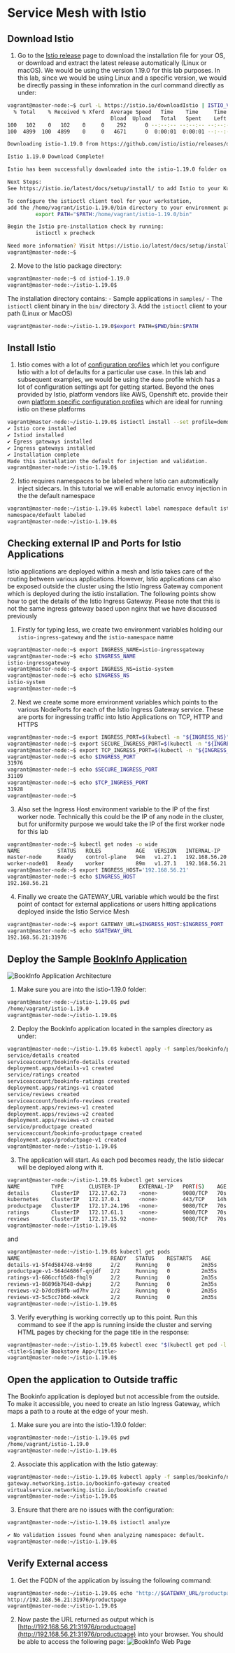 # Service Mesh with Istio
## Download Istio
1. Go to the [Istio release](https://github.com/istio/istio/releases/tag/1.19.0) page to download the installation file for your OS, or download and extract the latest release automatically (Linux or macOS). We would be using the version 1.19.0 for this lab purposes. In this lab, since we would be using Linux and a specific version, we would be directly passing in these infomration in the curl command directly as under:
```bash
vagrant@master-node:~$ curl -L https://istio.io/downloadIstio | ISTIO_VERSION=1.19.0 TARGET_ARCH=x86_64 sh -
  % Total    % Received % Xferd  Average Speed   Time    Time     Time  Current
                                 Dload  Upload   Total   Spent    Left  Speed
100   102    0   102    0     0    292      0 --:--:-- --:--:-- --:--:--   293
100  4899  100  4899    0     0   4671      0  0:00:01  0:00:01 --:--:--  4671

Downloading istio-1.19.0 from https://github.com/istio/istio/releases/download/1.19.0/istio-1.19.0-linux-amd64.tar.gz ...

Istio 1.19.0 Download Complete!

Istio has been successfully downloaded into the istio-1.19.0 folder on your system.

Next Steps:
See https://istio.io/latest/docs/setup/install/ to add Istio to your Kubernetes cluster.

To configure the istioctl client tool for your workstation,
add the /home/vagrant/istio-1.19.0/bin directory to your environment path variable with:
         export PATH="$PATH:/home/vagrant/istio-1.19.0/bin"

Begin the Istio pre-installation check by running:
         istioctl x precheck

Need more information? Visit https://istio.io/latest/docs/setup/install/
vagrant@master-node:~$
```
2. Move to the Istio package directory:
```bash
vagrant@master-node:~$ cd istiod-1.19.0
vagrant@master-node:~/istio-1.19.0$
```

The installation directory contains:
    - Sample applications in `samples/`
    - The `istioctl` client binary in the `bin/` directory
3. Add the `istioctl` client to your path (Linux or MacOS)
```bash
vagrant@master-node:~/istio-1.19.0$export PATH=$PWD/bin:$PATH
```


## Install Istio
1. Istio comes with a lot of [configuration profiles](https://istio.io/latest/docs/setup/additional-setup/config-profiles/) which let you configure Istio with a lot of defaults for a particular use case. In this lab and subsequent examples, we would be using the `demo` profile which has a lot of configuration settings apt for getting started. Beyond the ones provided by Istio, platform vendors like AWS, Openshift etc. provide their own [platform specific configuration profiles](https://istio.io/latest/docs/setup/platform-setup/) which are ideal for running istio on these platforms 
```bash
vagrant@master-node:~/istio-1.19.0$ istioctl install --set profile=demo -y
✔ Istio core installed
✔ Istiod installed
✔ Egress gateways installed
✔ Ingress gateways installed
✔ Installation complete
Made this installation the default for injection and validation.
vagrant@master-node:~/istio-1.19.0$
```
2. Istio requires namespaces to be labeled where Istio can automatically inject sidecars. In this tutorial we will enable automatic envoy injection in the the default namespace

```bash
vagrant@master-node:~/istio-1.19.0$ kubectl label namespace default istio-injection=enabled
namespace/default labeled
vagrant@master-node:~/istio-1.19.0$
```

## Checking external IP and Ports for Istio Applications
Istio applications are deployed within a mesh and Istio takes care of the routing between various applications. However, Istio applications can also be exposed outside the cluster using the Istio Ingress Gateway component which is deployed during the istio installation. The following points show how to get the details of the Istio Ingress Gateway. Please note that this is not the same ingress gateway based upon nginx that we have discussed previously

1. Firstly for typing less, we create two environment variables holding our `istio-ingress-gateway` and the `istio-namespace` name

```bash
vagrant@master-node:~$ export INGRESS_NAME=istio-ingressgateway
vagrant@master-node:~$ echo $INGRESS_NAME
istio-ingressgateway
vagrant@master-node:~$ export INGRESS_NS=istio-system
vagrant@master-node:~$ echo $INGRESS_NS
istio-system
vagrant@master-node:~$
```
2. Next we create some more environment variables which points to the various NodePorts for each of the Istio Ingress Gateway service. These are ports for ingressing traffic into Istio Applications on TCP, HTTP and HTTPS

```bash
vagrant@master-node:~$ export INGRESS_PORT=$(kubectl -n "${INGRESS_NS}" get service "${INGRESS_NAME}" -o jsonpath='{.spec.ports[?(@.name=="http2")].nodePort}')
vagrant@master-node:~$ export SECURE_INGRESS_PORT=$(kubectl -n "${INGRESS_NS}" get service "${INGRESS_NAME}" -o jsonpath='{.spec.ports[?(@.name=="https")].nodePort}')
vagrant@master-node:~$ export TCP_INGRESS_PORT=$(kubectl -n "${INGRESS_NS}" get service "${INGRESS_NAME}" -o jsonpath='{.spec.ports[?(@.name=="tcp")].nodePort}')
vagrant@master-node:~$ echo $INGRESS_PORT
31976
vagrant@master-node:~$ echo $SECURE_INGRESS_PORT
31109
vagrant@master-node:~$ echo $TCP_INGRESS_PORT
31928
vagrant@master-node:~$
```
3. Also set the Ingress Host environment variable to the IP of the first worker node. Technically this could be the IP of any node in the cluster, but for uniformity purpose we would take the IP of the first worker node for this lab

```bash
vagrant@master-node:~$ kubectl get nodes -o wide
NAME            STATUS   ROLES           AGE   VERSION   INTERNAL-IP     EXTERNAL-IP   OS-IMAGE             KERNEL-VERSION      CONTAINER-RUNTIME
master-node     Ready    control-plane   94m   v1.27.1   192.168.56.20   <none>        Ubuntu 22.04.2 LTS   5.15.0-67-generic   cri-o://1.27.1
worker-node01   Ready    worker          89m   v1.27.1   192.168.56.21   <none>        Ubuntu 22.04.2 LTS   5.15.0-67-generic   cri-o://1.27.1
vagrant@master-node:~$ export INGRESS_HOST='192.168.56.21'
vagrant@master-node:~$ echo $INGRESS_HOST
192.168.56.21
```

4. Finally we create the GATEWAY_URL variable which would be the first point of contact for external applications or users hitting applications deployed inside the Istio Service Mesh
```bash
vagrant@master-node:~$ export GATEWAY_URL=$INGRESS_HOST:$INGRESS_PORT
vagrant@master-node:~$ echo $GATEWAY_URL
192.168.56.21:31976
```

## Deploy the Sample [BookInfo Application](https://istio.io/latest/docs/examples/bookinfo/)

![BookInfo Application Architecture](./1-Book-Info-Application)

1. Make sure you are into the istio-1.19.0 folder:
```bash
vagrant@master-node:~/istio-1.19.0$ pwd
/home/vagrant/istio-1.19.0
vagrant@master-node:~/istio-1.19.0$
```

2. Deploy the BookInfo application located in the samples directory as under:
```bash
vagrant@master-node:~/istio-1.19.0$ kubectl apply -f samples/bookinfo/platform/kube/bookinfo.yaml
service/details created
serviceaccount/bookinfo-details created
deployment.apps/details-v1 created
service/ratings created
serviceaccount/bookinfo-ratings created
deployment.apps/ratings-v1 created
service/reviews created
serviceaccount/bookinfo-reviews created
deployment.apps/reviews-v1 created
deployment.apps/reviews-v2 created
deployment.apps/reviews-v3 created
service/productpage created
serviceaccount/bookinfo-productpage created
deployment.apps/productpage-v1 created
vagrant@master-node:~/istio-1.19.0$
```

3. The application will start. As each pod becomes ready, the Istio sidecar will be deployed along with it.

```bash
vagrant@master-node:~/istio-1.19.0$ kubectl get services
NAME          TYPE        CLUSTER-IP      EXTERNAL-IP   PORT(S)    AGE
details       ClusterIP   172.17.62.73    <none>        9080/TCP   70s
kubernetes    ClusterIP   172.17.0.1      <none>        443/TCP    14h
productpage   ClusterIP   172.17.24.196   <none>        9080/TCP   70s
ratings       ClusterIP   172.17.61.1     <none>        9080/TCP   70s
reviews       ClusterIP   172.17.15.92    <none>        9080/TCP   70s
vagrant@master-node:~/istio-1.19.0$
```

and

```bash
vagrant@master-node:~/istio-1.19.0$ kubectl get pods
NAME                             READY   STATUS    RESTARTS   AGE
details-v1-5f4d584748-v4n98      2/2     Running   0          2m35s
productpage-v1-564d4686f-qnjdf   2/2     Running   0          2m35s
ratings-v1-686ccfb5d8-fhql9      2/2     Running   0          2m35s
reviews-v1-86896b7648-dwkpj      2/2     Running   0          2m35s
reviews-v2-b7dcd98fb-wd7hv       2/2     Running   0          2m35s
reviews-v3-5c5cc7b6d-x4wck       2/2     Running   0          2m35s
vagrant@master-node:~/istio-1.19.0$
```

3. Verify everything is working correctly up to this point. Run this command to see if the app is running inside the cluster and serving HTML pages by checking for the page title in the response:

```bash
vagrant@master-node:~/istio-1.19.0$ kubectl exec "$(kubectl get pod -l app=ratings -o jsonpath='{.items[0].metadata.name}')" -c ratings -- curl -sS productpage:9080/productpage | grep -o "<title>.*</title>"
<title>Simple Bookstore App</title>
vagrant@master-node:~/istio-1.19.0$
```

## Open the application to Outside traffic

The Bookinfo application is deployed but not accessible from the outside. To make it accessible, you need to create an Istio Ingress Gateway, which maps a path to a route at the edge of your mesh.

1. Make sure you are into the istio-1.19.0 folder:
```bash
vagrant@master-node:~/istio-1.19.0$ pwd
/home/vagrant/istio-1.19.0
vagrant@master-node:~/istio-1.19.0$
```

2. Associate this application with the Istio gateway:
```bash
vagrant@master-node:~/istio-1.19.0$ kubectl apply -f samples/bookinfo/networking/bookinfo-gateway.yaml
gateway.networking.istio.io/bookinfo-gateway created
virtualservice.networking.istio.io/bookinfo created
vagrant@master-node:~/istio-1.19.0$
```

3. Ensure that there are no issues with the configuration:
```bash
vagrant@master-node:~/istio-1.19.0$ istioctl analyze

✔ No validation issues found when analyzing namespace: default.
vagrant@master-node:~/istio-1.19.0$
```

## Verify External access

1. Get the FQDN of the application by issuing the following command:

```bash
vagrant@master-node:~/istio-1.19.0$ echo "http://$GATEWAY_URL/productpage"
http://192.168.56.21:31976/productpage
vagrant@master-node:~/istio-1.19.0$
```

2. Now paste the URL returned as output which is [http://192.168.56.21:31976/productpage](http://192.168.56.21:31976/productpage) into your browser. You should be able to access the following page:
![BookInfo Web Page](./2-BookInfo-Page.png)

